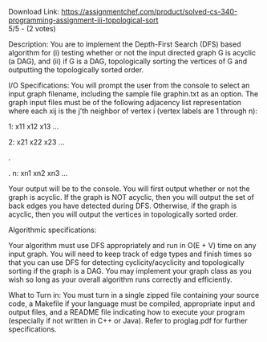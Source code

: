 Download Link: https://assignmentchef.com/product/solved-cs-340-programming-assignment-iii-topological-sort
<br>
5/5 - (2 votes)

Description: You are to implement the Depth-First Search (DFS) based algorithm for (i) testing whether or not the input directed graph G is acyclic (a DAG), and (ii) if G is a DAG, topologically sorting the vertices of G and outputting the topologically sorted order.

I/O Specifications: You will prompt the user from the console to select an input graph filename, including the sample file graphin.txt as an option.  The graph input files must be of the following adjacency list representation where each xij is the j’th neighbor of vertex i (vertex labels are 1 through n):

1:         x11 x12 x13 …

2:         x21 x22 x23 …

.

. n:       xn1 xn2 xn3 …

Your output will be to the console. You will first output whether or not the graph is acyclic. If the graph is NOT acyclic, then you will output the set of back edges you have detected during DFS. Otherwise, if the graph is acyclic, then you will output the vertices in topologically sorted order.

Algorithmic specifications:

Your algorithm must use DFS appropriately and run in O(E + V) time on any input graph. You will need to keep track of edge types and finish times so that you can use DFS for detecting cyclicity/acyclicity and topologically sorting if the graph is a DAG. You may implement your graph class as you wish so long as your overall algorithm runs correctly and efficiently.

What to Turn in: You must turn in a single zipped file containing your source code, a Makefile if your language must be compiled, appropriate input and output files, and a README file indicating how to execute your program (especially if not written in C++ or Java).  Refer to proglag.pdf for further specifications.